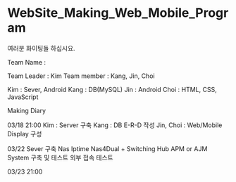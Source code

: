 # WebSite_Making_Web_Mobile_Program

여러분 화이팅들 하십시요.

Team Name : 

Team Leader : Kim 
Team member : Kang, Jin, Choi

Kim : Sever, Android 
Kang : DB(MySQL) 
Jin : Android 
Choi : HTML, CSS, JavaScript 

Making Diary

03/18 21:00
  Kim : Server 구축
  Kang : DB E-R-D 작성
  Jin, Choi : Web/Mobile Display 구성

03/22
  Sever 구축
    Nas Iptime Nas4Dual + Switching Hub
    APM or AJM System 구축 및 테스트
    외부 접속 테스트

03/23 21:00
